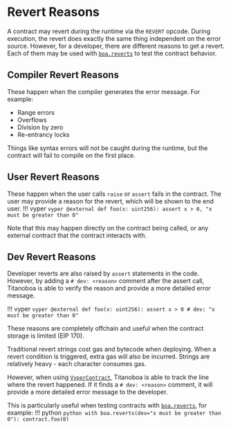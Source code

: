 # Revert Reasons

A contract may revert during the runtime via the `REVERT` opcode.
During execution, the revert does exactly the same thing independent on the error source.
However, for a developer, there are different reasons to get a revert.
Each of them may be used with [`boa.reverts`](../api/testing.md#boareverts) to test the contract behavior.

## Compiler Revert Reasons

These happen when the compiler generates the error message.
For example:
- Range errors
- Overflows
- Division by zero
- Re-entrancy locks

Things like syntax errors will not be caught during the runtime, but the contract will fail to compile on the first place.

## User Revert Reasons

These happen when the user calls `raise` or `assert` fails in the contract.
The user may provide a reason for the revert, which will be shown to the end user.
!!! vyper
    ```vyper
    @external
    def foo(x: uint256):
        assert x > 0, "x must be greater than 0"
    ```

Note that this may happen directly on the contract being called, or any external contract that the contract interacts with.

## Dev Revert Reasons

Developer reverts are also raised by `assert` statements in the code.
However, by adding a `# dev: <reason>` comment after the assert call, Titanoboa is able to verify the reason and provide a more detailed error message.

!!! vyper
    ```vyper
    @external
    def foo(x: uint256):
        assert x > 0 # dev: "x must be greater than 0"
    ```

These reasons are completely offchain and useful when the contract storage is limited (EIP 170).

Traditional revert strings cost gas and bytecode when deploying.
When a revert condition is triggered, extra gas will also be incurred.
Strings are relatively heavy - each character consumes gas.

However, when using [`VyperContract`](../api/vyper_contract/overview.md), Titanoboa is able to track the line where the revert happened.
If it finds a `# dev: <reason>` comment, it will provide a more detailed error message to the developer.

This is particularly useful when testing contracts with [`boa.reverts`](../api/testing.md#boareverts), for example:
!!! python
    ```python
    with boa.reverts(dev="x must be greater than 0"):
        contract.foo(0)
    ```
